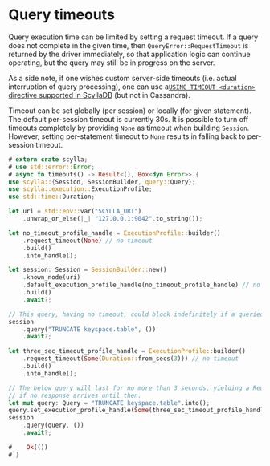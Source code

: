 # Query timeouts

Query execution time can be limited by setting a request timeout. If a query does not complete
in the given time, then `QueryError::RequestTimeout` is returned by the driver immediately,
so that application logic can continue operating, but the query may still be in progress on the server.

As a side note, if one wishes custom server-side timeouts (i.e. actual interruption of query processing),
one can use a[`USING TIMEOUT <duration>` directive supported in ScyllaDB](https://github.com/scylladb/scylladb/blob/master/docs/cql/cql-extensions.md#using-timeout)
(but not in Cassandra).

Timeout can be set globally (per session) or locally (for given statement).
The default per-session timeout is currently 30s.
It is possible to turn off timeouts completely by providing `None` as timeout when building `Session`.
However, setting per-statement timeout to `None` results in falling back to per-session timeout.

```rust
# extern crate scylla;
# use std::error::Error;
# async fn timeouts() -> Result<(), Box<dyn Error>> {
use scylla::{Session, SessionBuilder, query::Query};
use scylla::execution::ExecutionProfile;
use std::time::Duration;

let uri = std::env::var("SCYLLA_URI")
    .unwrap_or_else(|_| "127.0.0.1:9042".to_string());

let no_timeout_profile_handle = ExecutionProfile::builder()
    .request_timeout(None) // no timeout
    .build()
    .into_handle();

let session: Session = SessionBuilder::new()
    .known_node(uri)
    .default_execution_profile_handle(no_timeout_profile_handle) // no per-session timeout
    .build()
    .await?;

// This query, having no timeout, could block indefinitely if a queried node hangs.
session
    .query("TRUNCATE keyspace.table", ())
    .await?;

let three_sec_timeout_profile_handle = ExecutionProfile::builder()
    .request_timeout(Some(Duration::from_secs(3))) // no timeout
    .build()
    .into_handle();

// The below query will last for no more than 3 seconds, yielding a RequestTimeout error
// if no response arrives until then.
let mut query: Query = "TRUNCATE keyspace.table".into();
query.set_execution_profile_handle(Some(three_sec_timeout_profile_handle));
session
    .query(query, ())
    .await?;

#    Ok(())
# }
```
